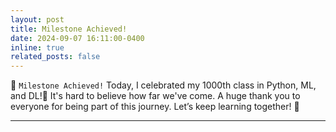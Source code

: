 ```yaml
---
layout: post
title: Milestone Achieved!
date: 2024-09-07 16:11:00-0400
inline: true
related_posts: false
---
```


🎉 `Milestone Achieved!` Today, I celebrated my 1000th class in Python, ML, and DL!🎊 It's hard to believe how far we've come. A huge thank you to everyone for being part of this journey. Let’s keep learning together! 🚀


---

